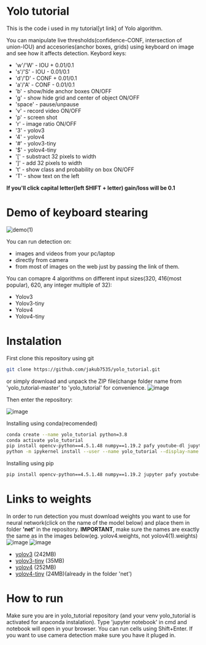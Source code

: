 # Yolo tutorial
This is the code i used in my tutorial[yt link] of Yolo algorithm.

You can manipulate live thresholds(confidence-CONF, intersection of union-IOU) and accesories(anchor boxes, grids) using keyboard on image and see how it affects detection.
Keybord keys:
- 'w'/'W' - IOU + 0.01/0.1
- 's'/'S' - IOU - 0.01/0.1
- 'd'/'D' - CONF + 0.01/0.1
- 'a'/'A' - CONF - 0.01/0.1
- 'b' - show/hide anchor boxes ON/OFF
- 'g' - show hide grid and center of object ON/OFF
- 'space' - pause/unpause
- 'v' - record video ON/OFF
- 'p' - screen shot
- 'r' - image ratio ON/OFF
- '3' - yolov3
- '4' - yolov4
- '#' - yolov3-tiny
- '$' - yolov4-tiny
- '[' - substract 32 pixels to width
- ']' - add 32 pixels to width
- 't' - show class and probability on box ON/OFF
- 'T' - show text on the left

**If you'll click capital letter(left SHIFT + letter) gain/loss will be 0.1**

# Demo of keyboard stearing

![demo(1)](https://user-images.githubusercontent.com/73268650/114053923-acb1a280-988f-11eb-9bd4-2f2addaf8488.gif)




You can run detection on:
- images and videos from your pc/laptop
- directly from camera
- from most of images on the web just by passing the link of them.

You can comapre 4 algorithms on different input sizes(320, 416(most popular), 620, any integer multiple of 32):
- Yolov3
- Yolov3-tiny
- Yolov4
- Yolov4-tiny


# Instalation
First clone this repository using git 

``` bash
git clone https://github.com/jakub7535/yolo_tutorial.git
```
or simply  download and unpack the ZIP file(change folder name from 'yolo_tutorial-master' to 'yolo_tutorial' for convenience.
![image](https://user-images.githubusercontent.com/73268650/114109329-5b2c0680-98d5-11eb-8e7d-9f4711754fba.png)

Then enter the repository:

![image](https://user-images.githubusercontent.com/73268650/114109278-3f286500-98d5-11eb-8eeb-1990952282f0.png)

Installing using conda(recomended)

``` bash
conda create --name yolo_tutorial python=3.8
conda activate yolo_tutorial
pip install opencv-python==4.5.1.48 numpy==1.19.2 pafy youtube-dl jupyter ipykernel
python -m ipykernel install --user --name yolo_tutorial --display-name "yolo_tutorial"
```
Installing using pip

``` bash
pip install opencv-python==4.5.1.48 numpy==1.19.2 jupyter pafy youtube-dl
```
# Links to weights
In order to run detection you must download weights you want to use for neural network(click on the name of the model below) and place them in folder **'net'** in the repository. 
**IMPORTANT**, make sure the names are exactly the same as in the images below(eg. yolov4.weights, not yolov4(1).weights)
![image](https://user-images.githubusercontent.com/73268650/114060309-8989f180-9895-11eb-8c42-2f50958580f8.png)
![image](https://user-images.githubusercontent.com/73268650/114060449-ade5ce00-9895-11eb-9ea4-7d3da5da6396.png)


- [yolov3](https://pjreddie.com/media/files/yolov3.weights) (242MB)
- [yolov3-tiny](https://pjreddie.com/media/files/yolov3-tiny.weights) (35MB)
- [yolov4](https://github.com/AlexeyAB/darknet/releases/download/darknet_yolo_v3_optimal/yolov4.weights) (252MB)
- [yolov4-tiny](https://github.com/AlexeyAB/darknet/releases/download/darknet_yolo_v4_pre/yolov4-tiny.weights) (24MB)(already in the folder 'net')

# How to run
Make sure you are in yolo_tutorial repository (and your venv yolo_tutorial is activated for anaconda instalation). Type 'jupyter notebook' in cmd and notebook will open in your browser. You can run cells using Shift+Enter. If you want to use camera detection make sure you have it pluged in.
